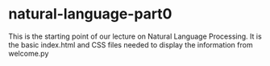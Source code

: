 # natural-language-part0
This is the starting point of our lecture on Natural Language Processing. It is the basic index.html and CSS files needed to display the information from welcome.py 
